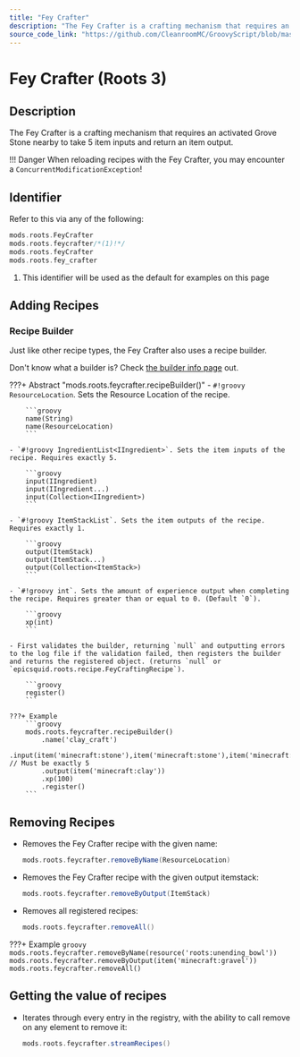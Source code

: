 ```yaml
---
title: "Fey Crafter"
description: "The Fey Crafter is a crafting mechanism that requires an activated Grove Stone nearby to take 5 item inputs and return an item output."
source_code_link: "https://github.com/CleanroomMC/GroovyScript/blob/master/src/main/java/com/cleanroommc/groovyscript/compat/mods/roots/FeyCrafter.java"
---
```


# Fey Crafter (Roots 3)

## Description

The Fey Crafter is a crafting mechanism that requires an activated Grove Stone nearby to take 5 item inputs and return an item output.

!!! Danger
     When reloading recipes with the Fey Crafter, you may encounter a `ConcurrentModificationException`!

## Identifier

Refer to this via any of the following:

```groovy hl_lines="2"
mods.roots.FeyCrafter
mods.roots.feycrafter/*(1)!*/
mods.roots.feyCrafter
mods.roots.fey_crafter
```

1. This identifier will be used as the default for examples on this page

## Adding Recipes

### Recipe Builder

Just like other recipe types, the Fey Crafter also uses a recipe builder.

Don't know what a builder is? Check [the builder info page](../../../groovy/builder.md) out.

???+ Abstract "mods.roots.feycrafter.recipeBuilder()"
    - `#!groovy ResourceLocation`. Sets the Resource Location of the recipe.

        ```groovy
        name(String)
        name(ResourceLocation)
        ```

    - `#!groovy IngredientList<IIngredient>`. Sets the item inputs of the recipe. Requires exactly 5.

        ```groovy
        input(IIngredient)
        input(IIngredient...)
        input(Collection<IIngredient>)
        ```

    - `#!groovy ItemStackList`. Sets the item outputs of the recipe. Requires exactly 1.

        ```groovy
        output(ItemStack)
        output(ItemStack...)
        output(Collection<ItemStack>)
        ```

    - `#!groovy int`. Sets the amount of experience output when completing the recipe. Requires greater than or equal to 0. (Default `0`).

        ```groovy
        xp(int)
        ```

    - First validates the builder, returning `null` and outputting errors to the log file if the validation failed, then registers the builder and returns the registered object. (returns `null` or `epicsquid.roots.recipe.FeyCraftingRecipe`).

        ```groovy
        register()
        ```

    ???+ Example
        ```groovy
        mods.roots.feycrafter.recipeBuilder()
            .name('clay_craft')
            .input(item('minecraft:stone'),item('minecraft:stone'),item('minecraft:stone'),item('minecraft:stone'),item('minecraft:stone')) // Must be exactly 5
            .output(item('minecraft:clay'))
            .xp(100)
            .register()
        ```



## Removing Recipes

- Removes the Fey Crafter recipe with the given name:

    ```groovy
    mods.roots.feycrafter.removeByName(ResourceLocation)
    ```

- Removes the Fey Crafter recipe with the given output itemstack:

    ```groovy
    mods.roots.feycrafter.removeByOutput(ItemStack)
    ```

- Removes all registered recipes:

    ```groovy
    mods.roots.feycrafter.removeAll()
    ```

???+ Example
    ```groovy
    mods.roots.feycrafter.removeByName(resource('roots:unending_bowl'))
    mods.roots.feycrafter.removeByOutput(item('minecraft:gravel'))
    mods.roots.feycrafter.removeAll()
    ```

## Getting the value of recipes

- Iterates through every entry in the registry, with the ability to call remove on any element to remove it:

    ```groovy
    mods.roots.feycrafter.streamRecipes()
    ```
